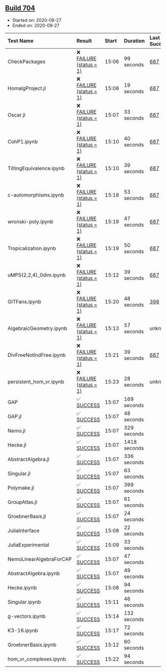 ## [Build 704](https://oscarci.mathematik.uni-kl.de/job/oscar-stable/704/)

* Started on: 2020-08-27
* Ended on: 2020-08-27

| Test Name    | Result | Start | Duration | Last Success | First Failure |
|:-------------|:-------|:------|:---------|:-------------|:--------------|
| CheckPackages | ❌ [FAILURE (status = 1)](https://oscarci.mathematik.uni-kl.de/job/oscar-stable/704/artifact/logs/build-704/CheckPackages.log) | 15:06 | 99 seconds | [687](https://oscarci.mathematik.uni-kl.de/job/oscar-stable/687/) | [688](https://oscarci.mathematik.uni-kl.de/job/oscar-stable/688/) |
| HomalgProject.jl | ❌ [FAILURE (status = 1)](https://oscarci.mathematik.uni-kl.de/job/oscar-stable/704/artifact/logs/build-704/HomalgProject.jl.log) | 15:08 | 19 seconds | [687](https://oscarci.mathematik.uni-kl.de/job/oscar-stable/687/) | [688](https://oscarci.mathematik.uni-kl.de/job/oscar-stable/688/) |
| Oscar.jl | ❌ [FAILURE (status = 1)](https://oscarci.mathematik.uni-kl.de/job/oscar-stable/704/artifact/logs/build-704/Oscar.jl.log) | 15:07 | 33 seconds | [687](https://oscarci.mathematik.uni-kl.de/job/oscar-stable/687/) | [688](https://oscarci.mathematik.uni-kl.de/job/oscar-stable/688/) |
| CohP1.ipynb | ❌ [FAILURE (status = 1)](https://oscarci.mathematik.uni-kl.de/job/oscar-stable/704/artifact/logs/build-704/CohP1.ipynb.log) | 15:10 | 40 seconds | [687](https://oscarci.mathematik.uni-kl.de/job/oscar-stable/687/) | [688](https://oscarci.mathematik.uni-kl.de/job/oscar-stable/688/) |
| TiltingEquivalence.ipynb | ❌ [FAILURE (status = 1)](https://oscarci.mathematik.uni-kl.de/job/oscar-stable/704/artifact/logs/build-704/TiltingEquivalence.ipynb.log) | 15:10 | 39 seconds | [687](https://oscarci.mathematik.uni-kl.de/job/oscar-stable/687/) | [688](https://oscarci.mathematik.uni-kl.de/job/oscar-stable/688/) |
| c-automorphisms.ipynb | ❌ [FAILURE (status = 1)](https://oscarci.mathematik.uni-kl.de/job/oscar-stable/704/artifact/logs/build-704/c-automorphisms.ipynb.log) | 15:18 | 53 seconds | [687](https://oscarci.mathematik.uni-kl.de/job/oscar-stable/687/) | [688](https://oscarci.mathematik.uni-kl.de/job/oscar-stable/688/) |
| wronski-poly.ipynb | ❌ [FAILURE (status = 1)](https://oscarci.mathematik.uni-kl.de/job/oscar-stable/704/artifact/logs/build-704/wronski-poly.ipynb.log) | 15:19 | 47 seconds | [687](https://oscarci.mathematik.uni-kl.de/job/oscar-stable/687/) | [688](https://oscarci.mathematik.uni-kl.de/job/oscar-stable/688/) |
| Tropicalization.ipynb | ❌ [FAILURE (status = 1)](https://oscarci.mathematik.uni-kl.de/job/oscar-stable/704/artifact/logs/build-704/Tropicalization.ipynb.log) | 15:19 | 50 seconds | [687](https://oscarci.mathematik.uni-kl.de/job/oscar-stable/687/) | [688](https://oscarci.mathematik.uni-kl.de/job/oscar-stable/688/) |
| uMPS(2,2,4)_0dim.ipynb | ❌ [FAILURE (status = 1)](https://oscarci.mathematik.uni-kl.de/job/oscar-stable/704/artifact/logs/build-704/uMPS-2-2-4-_0dim.ipynb.log) | 15:12 | 39 seconds | [687](https://oscarci.mathematik.uni-kl.de/job/oscar-stable/687/) | [688](https://oscarci.mathematik.uni-kl.de/job/oscar-stable/688/) |
| GITFans.ipynb | ❌ [FAILURE (status = 1)](https://oscarci.mathematik.uni-kl.de/job/oscar-stable/704/artifact/logs/build-704/GITFans.ipynb.log) | 15:20 | 48 seconds | [398](https://oscarci.mathematik.uni-kl.de/job/oscar-stable/398/) | [399](https://oscarci.mathematik.uni-kl.de/job/oscar-stable/399/) |
| AlgebraicGeometry.ipynb | ❌ [FAILURE (status = 1)](https://oscarci.mathematik.uni-kl.de/job/oscar-stable/704/artifact/logs/build-704/AlgebraicGeometry.ipynb.log) | 15:13 | 57 seconds | unknown | unknown |
| DivFreeNotIndFree.ipynb | ❌ [FAILURE (status = 1)](https://oscarci.mathematik.uni-kl.de/job/oscar-stable/704/artifact/logs/build-704/DivFreeNotIndFree.ipynb.log) | 15:21 | 39 seconds | [687](https://oscarci.mathematik.uni-kl.de/job/oscar-stable/687/) | [688](https://oscarci.mathematik.uni-kl.de/job/oscar-stable/688/) |
| persistent_hom_vr.ipynb | ❌ [FAILURE (status = 1)](https://oscarci.mathematik.uni-kl.de/job/oscar-stable/704/artifact/logs/build-704/persistent_hom_vr.ipynb.log) | 15:23 | 28 seconds | unknown | unknown |
| GAP | ✅ [SUCCESS](https://oscarci.mathematik.uni-kl.de/job/oscar-stable/704/artifact/logs/build-704/GAP.log) | 15:07 | 169 seconds |  |  |
| GAP.jl | ✅ [SUCCESS](https://oscarci.mathematik.uni-kl.de/job/oscar-stable/704/artifact/logs/build-704/GAP.jl.log) | 15:07 | 48 seconds |  |  |
| Nemo.jl | ✅ [SUCCESS](https://oscarci.mathematik.uni-kl.de/job/oscar-stable/704/artifact/logs/build-704/Nemo.jl.log) | 15:07 | 329 seconds |  |  |
| Hecke.jl | ✅ [SUCCESS](https://oscarci.mathematik.uni-kl.de/job/oscar-stable/704/artifact/logs/build-704/Hecke.jl.log) | 15:07 | 1418 seconds |  |  |
| AbstractAlgebra.jl | ✅ [SUCCESS](https://oscarci.mathematik.uni-kl.de/job/oscar-stable/704/artifact/logs/build-704/AbstractAlgebra.jl.log) | 15:07 | 336 seconds |  |  |
| Singular.jl | ✅ [SUCCESS](https://oscarci.mathematik.uni-kl.de/job/oscar-stable/704/artifact/logs/build-704/Singular.jl.log) | 15:07 | 63 seconds |  |  |
| Polymake.jl | ✅ [SUCCESS](https://oscarci.mathematik.uni-kl.de/job/oscar-stable/704/artifact/logs/build-704/Polymake.jl.log) | 15:07 | 399 seconds |  |  |
| GroupAtlas.jl | ✅ [SUCCESS](https://oscarci.mathematik.uni-kl.de/job/oscar-stable/704/artifact/logs/build-704/GroupAtlas.jl.log) | 15:07 | 61 seconds |  |  |
| GroebnerBasis.jl | ✅ [SUCCESS](https://oscarci.mathematik.uni-kl.de/job/oscar-stable/704/artifact/logs/build-704/GroebnerBasis.jl.log) | 15:07 | 24 seconds |  |  |
| JuliaInterface | ✅ [SUCCESS](https://oscarci.mathematik.uni-kl.de/job/oscar-stable/704/artifact/logs/build-704/JuliaInterface.log) | 15:08 | 22 seconds |  |  |
| JuliaExperimental | ✅ [SUCCESS](https://oscarci.mathematik.uni-kl.de/job/oscar-stable/704/artifact/logs/build-704/JuliaExperimental.log) | 15:09 | 33 seconds |  |  |
| NemoLinearAlgebraForCAP | ✅ [SUCCESS](https://oscarci.mathematik.uni-kl.de/job/oscar-stable/704/artifact/logs/build-704/NemoLinearAlgebraForCAP.log) | 15:07 | 47 seconds |  |  |
| AbstractAlgebra.ipynb | ✅ [SUCCESS](https://oscarci.mathematik.uni-kl.de/job/oscar-stable/704/artifact/logs/build-704/AbstractAlgebra.ipynb.log) | 15:07 | 49 seconds |  |  |
| Hecke.ipynb | ✅ [SUCCESS](https://oscarci.mathematik.uni-kl.de/job/oscar-stable/704/artifact/logs/build-704/Hecke.ipynb.log) | 15:08 | 94 seconds |  |  |
| Singular.ipynb | ✅ [SUCCESS](https://oscarci.mathematik.uni-kl.de/job/oscar-stable/704/artifact/logs/build-704/Singular.ipynb.log) | 15:11 | 46 seconds |  |  |
| g-vectors.ipynb | ✅ [SUCCESS](https://oscarci.mathematik.uni-kl.de/job/oscar-stable/704/artifact/logs/build-704/g-vectors.ipynb.log) | 15:14 | 132 seconds |  |  |
| K3-16.ipynb | ✅ [SUCCESS](https://oscarci.mathematik.uni-kl.de/job/oscar-stable/704/artifact/logs/build-704/K3-16.ipynb.log) | 15:17 | 72 seconds |  |  |
| GroebnerBasis.ipynb | ✅ [SUCCESS](https://oscarci.mathematik.uni-kl.de/job/oscar-stable/704/artifact/logs/build-704/GroebnerBasis.ipynb.log) | 15:12 | 60 seconds |  |  |
| hom_vr_complexes.ipynb | ✅ [SUCCESS](https://oscarci.mathematik.uni-kl.de/job/oscar-stable/704/artifact/logs/build-704/hom_vr_complexes.ipynb.log) | 15:22 | 94 seconds |  |  |
